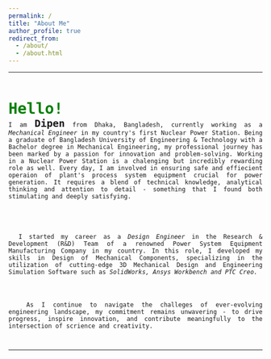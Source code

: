 ```yaml
---
permalink: /
title: "About Me"
author_profile: true
redirect_from: 
  - /about/
  - /about.html
---
```

---

<html>
<body>
<code>
<p style="text-align:justify ;text-indent:20px;">
<b style="font-size:30px ;color: green;">Hello!</b> 
I am <b style="font-size:20px;" >Dipen</b> from Dhaka, Bangladesh, currently working as a  <em>Mechanical Engineer</em> in my country's first Nuclear Power Station. Being a graduate of Bangladesh University of Engineering & Technology with a Bachelor degree in Mechanical Engineering, my professional journey has been marked by a passion for innovation and problem-solving. Working in a Nuclear Power Station is a chalenging but incredibly rewarding role as well. Every day, I am involved in ensuring safe and effiecient operaion of plant's process system equipment crucial for power generation. It requires a blend of technical knowledge, analytical thinking and attention to detail - something that I found both stimulating and deeply satisfying.</p>

 <p style="text-align:justify ;text-indent:20px;">I started my career as a <em>Design Engineer </em>in the Research & Development (R&D) Team of a renowned Power System Equipment Manufacturing Company in my country. In this role, I developed my skills in Design of Mechanical Components, specializing in the utilization of cutting-edge 3D Mechanical Design and Engineering Simulation Software such as <em>SolidWorks, Ansys Workbench and PTC Creo.</em>
</p>

<p style="text-align:justify ;text-indent:20px;"> As I continue to navigate the challeges of ever-evolving engineering landscape, my commitment remains unwavering - to drive progress, inspire innovation, and contribute meaningfully to the intersection of scrience and creativity. </p>
</code>
</body>
</html>

---